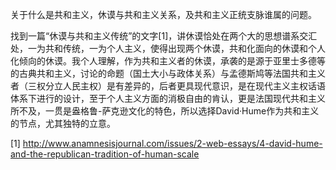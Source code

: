 关于什么是共和主义，休谟与共和主义关系，及共和主义正统支脉谁属的问题。 
 
找到一篇“休谟与共和主义传统”的文字[1]，讲休谟恰处在两个大的思想谱系交汇处，一为共和传统，一为个人主义，使得出现两个休谟，共和化面向的休谟和个人化倾向的休谟。我个人理解，作为共和主义者的休谟，承袭的是源于亚里士多德等的古典共和主义，讨论的命题（国土大小与政体关系）与孟德斯鸠等法国共和主义者（三权分立人民主权）是有差异的，后者更具现代意识，是在现代主义主权话语体系下进行的设计，至于个人主义方面的消极自由的肯认，更是法国现代共和主义所不及，一贯是盎格鲁-萨克逊文化的特色，所以选择David·Hume作为共和主义的节点，尤其独特的立意。 

[1] http://www.anamnesisjournal.com/issues/2-web-essays/4-david-hume-and-the-republican-tradition-of-human-scale